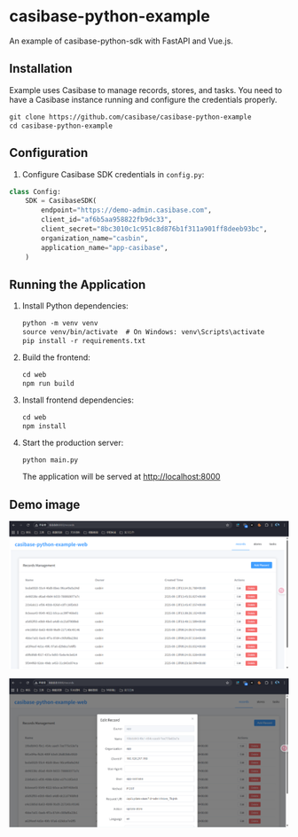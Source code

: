 # casibase-python-example

An example of casibase-python-sdk with FastAPI and Vue.js.

## Installation

Example uses Casibase to manage records, stores, and tasks. You need to have a Casibase instance running and configure the credentials properly.

```shell
git clone https://github.com/casibase/casibase-python-example
cd casibase-python-example
```

## Configuration

1. Configure Casibase SDK credentials in `config.py`:

```python
class Config:
    SDK = CasibaseSDK(
        endpoint="https://demo-admin.casibase.com",
        client_id="af6b5aa958822fb9dc33",
        client_secret="8bc3010c1c951c8d876b1f311a901ff8deeb93bc",
        organization_name="casbin",
        application_name="app-casibase",
    )
```

## Running the Application

1. Install Python dependencies:

    ```shell
    python -m venv venv
    source venv/bin/activate  # On Windows: venv\Scripts\activate
    pip install -r requirements.txt
    ```

2. Build the frontend:

    ```shell
    cd web
    npm run build
    ```

3. Install frontend dependencies:

    ```shell
    cd web
    npm install
    ```

4. Start the production server:

    ```shell
    python main.py
    ```

    The application will be served at <http://localhost:8000>

## Demo image

![record](./img/record.png)

![edit record](./img/edit_record.png)
